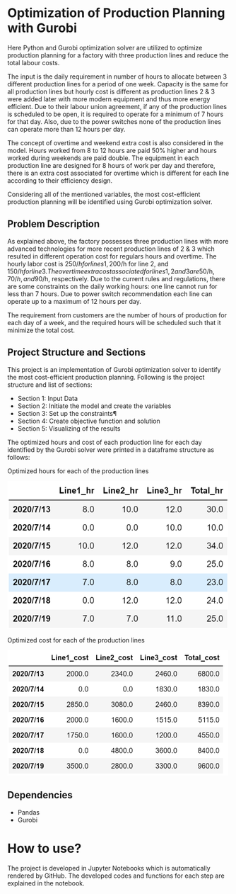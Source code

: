 # Optimization of Production Planning with Gurobi
Here Python and Gurobi optimization solver are utilized to optimize production planning for a factory with three production lines and reduce the total labour costs.

The input is the daily requirement in number of hours to allocate between 3 different production lines for a period of one week. Capacity is the same for all production lines but hourly cost is different as production lines 2 & 3 were added later with more modern equipment and thus more energy efficient. Due to their labour union agreement, if any of the production lines is scheduled to be open, it is required to operate for a minimum of 7 hours for that day. Also, due to the power switches none of the production lines can operate more than 12 hours per day.

The concept of overtime and weekend extra cost is also considered in the model. Hours worked from 8 to 12 hours are paid 50% higher and hours worked during weekends are paid double. The equipment in each production line are designed for 8 hours of work per day and therefore, there is an extra cost associated for overtime which is different for each line according to their efficiency design.

Considering all of the mentioned variables, the most cost-efficient production planning will be identified using Gurobi optimization solver.

## Problem Description

As explained above, the factory possesses three production lines with more advanced technologies for more recent production lines of 2 & 3 which resulted in different operation cost for regulars hours and overtime. The hourly labor cost is 250$/h for lines 1, 200$/h for line 2, and 150$/h for line 3. The overtime extra cost associated for lines 1, 2 and 3 are 50$/h, 70$/h, and 90$/h, respectively. Due to the current rules and regulations, there are some constraints on the daily working hours: one line cannot run for less than 7 hours. Due to power switch recommendation each line can operate up to a maximum of 12 hours per day.

The requirement from customers are the number of hours of production for each day of a week, and the required hours will be scheduled such that it minimize the total cost. 


## Project Structure and Sections

This project is an implementation of Gurobi optimization solver to identify the  most cost-efficient production planning. Following is the project structure and list of sections:

* Section 1: Input Data
* Section 2: Initiate the model and create the variables
* Section 3: Set up the constraints¶
* Section 4: Create objective function and solution
* Section 5: Visualizing of the results

The optimized hours and cost of each production line for each day identified by the Gurobi solver were printed in a dataframe structure as follows:

Optimized hours for each of the production lines

<img src="Output/Hours_production_lines.png" alt="drawing" width="500"/>

Optimized cost for each of the production lines

<img src="Output/Cost_production_lines.png" alt="drawing" width="500"/>

## Dependencies
* Pandas
* Gurobi 


How to use?
===========
The project is developed in Jupyter Notebooks which is automatically rendered by GitHub. The developed codes and functions for each step are explained in the notebook.









